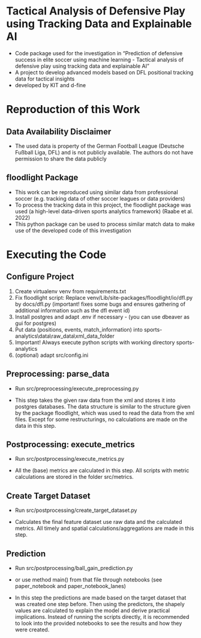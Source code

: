 
# Tactical Analysis of Defensive Play using Tracking Data and Explainable AI
- Code package used for the investigation in “Prediction of defensive success in elite soccer using machine learning - Tactical analysis of defensive play using tracking data and explainable AI”
- A project to develop advanced models based on DFL positional tracking data for tactical insights
- developed by KIT and d-fine
# Reproduction of this Work
## Data Availability Disclaimer
- The used data is property of the German Football League (Deutsche Fußball Liga, DFL) and is not publicly available. The authors do not have permission to share the data publicly
## floodlight Package
- This work can be reproduced using similar data from professional soccer (e.g. tracking data of other soccer leagues or data providers)
- To process the tracking data in this project, the floodlight package was used (a high-level data-driven sports analytics framework) (Raabe et al. 2022)
- This python package can be used to process similar match data to make use of the developed code of this investigation

# Executing the Code
## Configure Project
1. Create virtualenv venv from requirements.txt
2. Fix floodlight script: 
Replace venv/Lib/site-packages/floodlight/io/dfl.py by docs/dfl.py (important! fixes some bugs and ensures gathering of additional information such as the dfl event id)
3. Install postgres and adapt .env if necessary - (you can use dbeaver as gui for postgres)
4. Put data (positions, events, match_information) into sports-analytics\data\raw_data\xml_data_folder
5. Important! Always execute python scripts with working directory sports-analytics
6. (optional) adapt src/config.ini

## Preprocessing: parse_data
- Run src/preprocessing/execute_preprocessing.py

- This step takes the given raw data from the xml and stores it into postgres databases. The data structure is similar to the structure given by the package floodlight, which was used to read the data from the xml files. Except for some restructurings, no calculations are made on the data in this step.

## Postprocessing: execute_metrics
- Run src/postprocessing/execute_metrics.py

- All the (base) metrics are calculated in this step. All scripts with metric calculations are stored in the folder src/metrics.

## Create Target Dataset
- Run src/postprocessing/create_target_dataset.py

- Calculates the final feature dataset use raw data and the calculated metrics. All timely and spatial calculations/aggregations are made in this step. 

## Prediction
- Run src/postprocessing/ball_gain_prediction.py
- or use method main() from that file through notebooks (see paper_notebook and paper_notebook_lanes)

- In this step the predictions are made based on the target dataset that was created one step before. Then using the predictors, the shapely values are calculated to explain the model and derive practical implications. Instead of running the scripts directly, it is recommended to look into the provided notebooks to see the results and how they were created.
